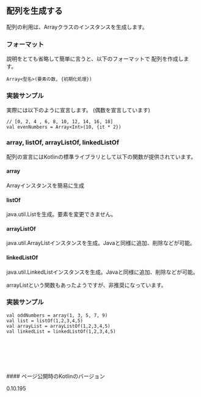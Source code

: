 ## 配列を生成する


配列の利用は、Arrayクラスのインスタンスを生成します。


### フォーマット

説明をとても省略して簡単に言うと、以下のフォーマットで
配列を作成します。

    Array<型名>(要素の数, {初期化処理})


### 実装サンプル

実際には以下のように宣言します。
(偶数を宣言しています)

    // [0, 2, 4 , 6, 8, 10, 12, 14, 16, 18]
    val evenNumbers = Array<Int>(10, {it * 2})


### array, listOf, arrayListOf, linkedListOf

配列の宣言にはKotlinの標準ライブラリとして以下の関数が提供されています。
   
   
   

   
#### array   
Arrayインスタンスを簡易に生成
#### listOf   
java.util.Listを生成。要素を変更できません。
#### arrayListOf   
java.util.ArrayListインスタンスを生成。Javaと同様に追加、削除などが可能。
#### linkedListOf   
java.util.LinkedListインスタンスを生成。Javaと同様に追加、削除などが可能。
   
arrayListという関数もあったようですが、非推奨になっています。  
   
   
   
   
### 実装サンプル
    val oddNumbers = array(1, 3, 5, 7, 9)
    val list = listOf(1,2,3,4,5)
    val arrayList = arrayListOf(1,2,3,4,5)
    val linkedList = linkedListOf(1,2,3,4,5)
  
  
   
   
   
   
   
   
<br/>
<br/>
<br/>
<br/>
<br/>
#### ページ公開時のKotlinのバージョン
   
0.10.195 
 
